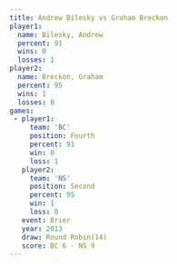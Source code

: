 ```yaml
---
title: Andrew Bilesky vs Graham Breckon
player1:               
  name: Bilesky, Andrew
  percent: 91          
  wins: 0              
  losses: 1            
player2:               
  name: Breckon, Graham
  percent: 95          
  wins: 1              
  losses: 0            
games:
 - player1:          
     team: 'BC'      
     position: Fourth
     percent: 91     
     win: 0          
     loss: 1         
   player2:          
     team: 'NS'      
     position: Second
     percent: 95     
     win: 1          
     loss: 0         
   event: Brier         
   year: 2013           
   draw: Round Robin(14)
   score: BC 6 - NS 9   
---
```

